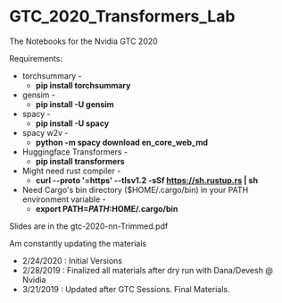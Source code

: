 # GTC_2020_Transformers_Lab
The Notebooks for the Nvidia GTC 2020

Requirements:
* torchsummary - 
  * **pip install torchsummary**
* gensim - 
  * **pip install -U gensim**
* spacy - 
  * **pip install -U spacy**
* spacy w2v - 
  * **python -m spacy download en_core_web_md**
* Huggingface Transformers - 
  * **pip install transformers**
* Might need rust compiler - 
  * **curl --proto '=https' --tlsv1.2 -sSf https://sh.rustup.rs | sh**
* Need Cargo's bin directory ($HOME/.cargo/bin) in your PATH environment variable - 
  * **export PATH=$PATH:$HOME/.cargo/bin**

Slides are in the gtc-2020-nn-Trimmed.pdf

Am constantly updating the materials

- 2/24/2020 : Initial Versions
- 2/28/2019 : Finalized all materials after dry run with Dana/Devesh @ Nvidia
- 3/21/2019 : Updated after GTC Sessions. Final Materials.
